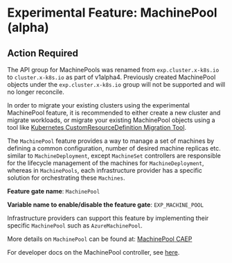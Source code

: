 # Experimental Feature: MachinePool (alpha)

<aside class="note warning">

<h1> Action Required </h1>

The API group for MachinePools was renamed from `exp.cluster.x-k8s.io` to `cluster.x-k8s.io` as part of v1alpha4. Previously created MachinePool objects under the `exp.cluster.x-k8s.io` group will not be supported and will no longer reconcile.

In order to migrate your existing clusters using the experimental MachinePool feature, it is recommended to either create a new cluster and migrate workloads, or migrate your existing MachinePool objects using a tool like [Kubernetes CustomResourceDefinition Migration Tool](https://github.com/vmware/crd-migration-tool).

</aside>


The `MachinePool` feature provides a way to manage a set of machines by defining a common configuration, number of desired machine replicas etc. similar to `MachineDeployment`,
except `MachineSet` controllers are responsible for the lifecycle management of the machines for `MachineDeployment`, whereas in `MachinePools`,
each infrastructure provider has a specific solution for orchestrating these `Machines`.

**Feature gate name**: `MachinePool`

**Variable name to enable/disable the feature gate**: `EXP_MACHINE_POOL`

Infrastructure providers can support this feature by implementing their specific `MachinePool` such as `AzureMachinePool`.

More details on `MachinePool` can be found at:
[MachinePool CAEP](https://github.com/kubernetes-sigs/cluster-api/blob/main/docs/proposals/20190919-machinepool-api.md)

For developer docs on the MachinePool controller, see [here](./../../developer/architecture/controllers/machine-pool.md).
